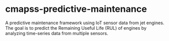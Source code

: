 # cmapss-predictive-maintenance
A predictive maintenance framework using IoT sensor data from jet engines. The goal is to predict the Remaining Useful Life (RUL) of engines by analyzing time-series data from multiple sensors.
